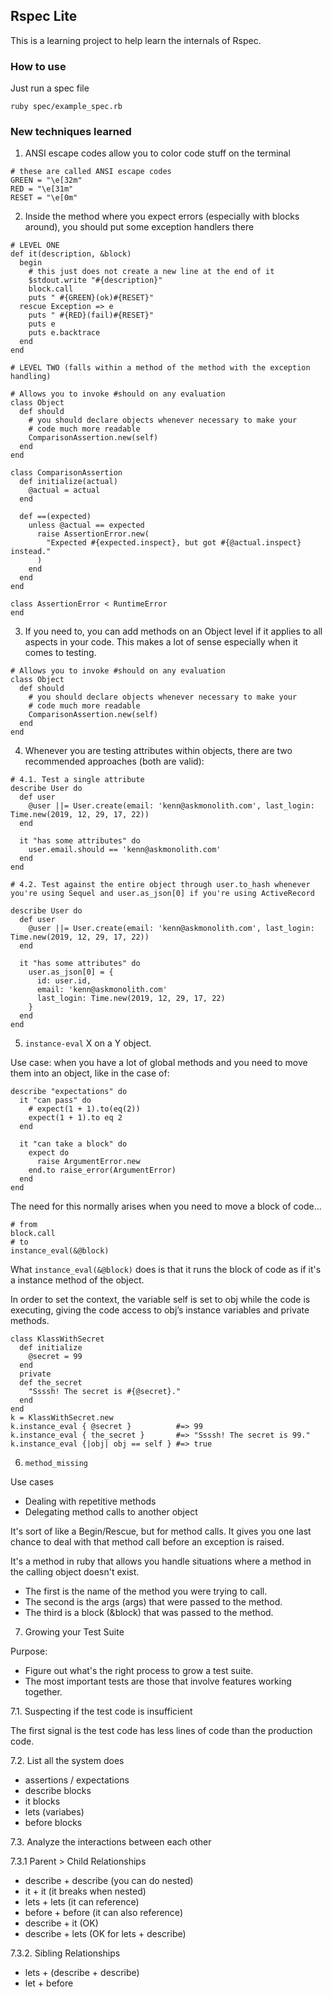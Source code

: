 ## Rspec Lite

This is a learning project to help learn the internals of Rspec.

### How to use

Just run a spec file

```
ruby spec/example_spec.rb
```

### New techniques learned

1. ANSI escape codes allow you to color code stuff on the terminal
```
# these are called ANSI escape codes
GREEN = "\e[32m"
RED = "\e[31m"
RESET = "\e[0m"
```

2. Inside the method where you expect errors (especially with blocks around), you should put some exception handlers there

```
# LEVEL ONE
def it(description, &block)
  begin
    # this just does not create a new line at the end of it
    $stdout.write "#{description}"
    block.call
    puts " #{GREEN}(ok)#{RESET}"
  rescue Exception => e
    puts " #{RED}(fail)#{RESET}"
    puts e
    puts e.backtrace
  end
end

# LEVEL TWO (falls within a method of the method with the exception handling)

# Allows you to invoke #should on any evaluation
class Object
  def should
    # you should declare objects whenever necessary to make your
    # code much more readable
    ComparisonAssertion.new(self)
  end
end

class ComparisonAssertion
  def initialize(actual)
    @actual = actual
  end

  def ==(expected)
    unless @actual == expected
      raise AssertionError.new(
        "Expected #{expected.inspect}, but got #{@actual.inspect} instead."
      )
    end
  end
end

class AssertionError < RuntimeError
end

```

3. If you need to, you can add methods on an Object level if it applies to all aspects in your code. This makes a lot of sense especially when it comes to testing.

```
# Allows you to invoke #should on any evaluation
class Object
  def should
    # you should declare objects whenever necessary to make your
    # code much more readable
    ComparisonAssertion.new(self)
  end
end
```

4. Whenever you are testing attributes within objects, there are two recommended approaches (both are valid):

```
# 4.1. Test a single attribute
describe User do
  def user
    @user ||= User.create(email: 'kenn@askmonolith.com', last_login: Time.new(2019, 12, 29, 17, 22))
  end

  it "has some attributes" do
    user.email.should == 'kenn@askmonolith.com'
  end
end

# 4.2. Test against the entire object through user.to_hash whenever you're using Sequel and user.as_json[0] if you're using ActiveRecord

describe User do
  def user
    @user ||= User.create(email: 'kenn@askmonolith.com', last_login: Time.new(2019, 12, 29, 17, 22))
  end

  it "has some attributes" do
    user.as_json[0] = {
      id: user.id,
      email: 'kenn@askmonolith.com'
      last_login: Time.new(2019, 12, 29, 17, 22)
    }
  end
end

```


5. `instance-eval` X on a Y object. 

Use case: when you have a lot of global methods and you need to move them into an object, like in the case of:
```
describe "expectations" do
  it "can pass" do
    # expect(1 + 1).to(eq(2))
    expect(1 + 1).to eq 2
  end

  it "can take a block" do
    expect do
      raise ArgumentError.new
    end.to raise_error(ArgumentError)
  end
end
```

The need for this normally arises when you need to move a block of code...
```
# from
block.call
# to
instance_eval(&@block)
```


What `instance_eval(&@block)` does is that it runs the block of code as if it's a instance method of the object. 

In order to set the context, the variable self is set to obj while the code is executing, giving the code access to obj’s instance variables and private methods.

```
class KlassWithSecret
  def initialize
    @secret = 99
  end
  private
  def the_secret
    "Ssssh! The secret is #{@secret}."
  end
end
k = KlassWithSecret.new
k.instance_eval { @secret }          #=> 99
k.instance_eval { the_secret }       #=> "Ssssh! The secret is 99."
k.instance_eval {|obj| obj == self } #=> true
```

6. `method_missing`

Use cases
* Dealing with repetitive methods
* Delegating method calls to another object

It's sort of like a Begin/Rescue, but for method calls. It gives you one last chance to deal with that method call before an exception is raised.

It's a method in ruby that allows you handle situations where a method in the calling object doesn't exist.

* The first is the name of the method you were trying to call.
* The second is the args (args) that were passed to the method.
* The third is a block (&block) that was passed to the method.


7. Growing your Test Suite

Purpose:
* Figure out what's the right process to grow a test suite.
* The most important tests are those that involve features working together.

7.1. Suspecting if the test code is insufficient

The first signal is the test code has less lines of code than the production code.

7.2. List all the system does

* assertions / expectations
* describe blocks
* it blocks
* lets (variabes)
* before blocks

7.3. Analyze the interactions between each other

7.3.1 Parent > Child Relationships

* describe + describe (you can do nested)
* it + it  (it breaks when nested)
* lets + lets (it can reference)
* before + before (it can also reference)
* describe + it (OK)
* describe + lets (OK for lets + describe)

7.3.2. Sibling Relationships

* lets + (describe + describe)
* let + before 


